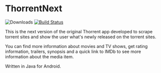 # ThorrentNext

![Downloads](https://img.shields.io/badge/downloads-10-brightgreen.svg)
[![Build Status](https://app.bitrise.io/app/bab971bb0afe3463/status.svg?token=tFvB8XuRNBUtGCxzdhWCLA&branch=master)](https://app.bitrise.io/app/bab971bb0afe3463)

This is the next version of the original Thorrent app developed to scrape torrent sites and show the user what's newly released on the torrent sites.

You can find more information about movies and TV shows, get rating information, trailers, synopsis and a quick link to IMDb to see more information about the media item.

Written in Java for Android.



